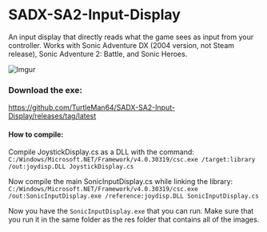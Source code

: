 # SADX-SA2-Input-Display
An input display that directly reads what the game sees as input from your controller. Works with Sonic Adventure DX (2004 version, not Steam release), Sonic Adventure 2: Battle, and Sonic Heroes.  
    
![Imgur](http://i.imgur.com/cca2wiI.png)    

### Download the exe:     
https://github.com/TurtleMan64/SADX-SA2-Input-Display/releases/tag/latest     
     
     
#### How to compile:     
     
Compile JoystickDisplay.cs as a DLL with the command:    
`C:/Windows/Microsoft.NET/Framework/v4.0.30319/csc.exe /target:library /out:joydisp.DLL JoystickDisplay.cs`    
    
Now compile the main SonicInputDisplay.cs while linking the library:    
`C:/Windows/Microsoft.NET/Framework/v4.0.30319/csc.exe /out:SonicInputDisplay.exe /reference:joydisp.DLL SonicInputDisplay.cs`    
    
Now you have the `SonicInputDisplay.exe` that you can run. Make sure that you run it in the same folder as the res folder that contains all of the images.     
